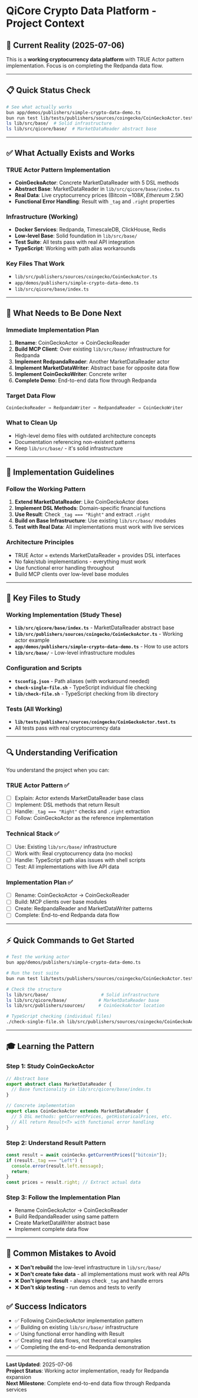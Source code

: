 # QiCore Crypto Data Platform - Project Context

## 🎯 **Current Reality (2025-07-06)**

This is a **working cryptocurrency data platform** with TRUE Actor pattern implementation. Focus is on completing the Redpanda data flow.

---

## 📋 **Quick Status Check**

```bash
# See what actually works
bun app/demos/publishers/simple-crypto-data-demo.ts
bun run test lib/tests/publishers/sources/coingecko/CoinGeckoActor.test.ts
ls lib/src/base/  # Solid infrastructure
ls lib/src/qicore/base/  # MarketDataReader abstract base
```

---

## ✅ **What Actually Exists and Works**

### **TRUE Actor Pattern Implementation**
- **CoinGeckoActor**: Concrete MarketDataReader with 5 DSL methods
- **Abstract Base**: MarketDataReader in `lib/src/qicore/base/index.ts`
- **Real Data**: Live cryptocurrency prices (Bitcoin ~$108K, Ethereum ~$2.5K)
- **Functional Error Handling**: Result<T> with `_tag` and `.right` properties

### **Infrastructure (Working)**
- **Docker Services**: Redpanda, TimescaleDB, ClickHouse, Redis
- **Low-level Base**: Solid foundation in `lib/src/base/`
- **Test Suite**: All tests pass with real API integration
- **TypeScript**: Working with path alias workarounds

### **Key Files That Work**
- `lib/src/publishers/sources/coingecko/CoinGeckoActor.ts`
- `app/demos/publishers/simple-crypto-data-demo.ts`
- `lib/src/qicore/base/index.ts`

---

## 🚧 **What Needs to Be Done Next**

### **Immediate Implementation Plan**
1. **Rename**: CoinGeckoActor → CoinGeckoReader  
2. **Build MCP Client**: Over existing `lib/src/base/` infrastructure for Redpanda
3. **Implement RedpandaReader**: Another MarketDataReader actor
4. **Implement MarketDataWriter**: Abstract base for opposite data flow
5. **Implement CoinGeckoWriter**: Concrete writer
6. **Complete Demo**: End-to-end data flow through Redpanda

### **Target Data Flow**
```
CoinGeckoReader → RedpandaWriter → RedpandaReader → CoinGeckoWriter
```

### **What to Clean Up**
- High-level demo files with outdated architecture concepts
- Documentation referencing non-existent patterns
- Keep `lib/src/base/` - it's solid infrastructure

---

## 🎯 **Implementation Guidelines**

### **Follow the Working Pattern**
1. **Extend MarketDataReader**: Like CoinGeckoActor does
2. **Implement DSL Methods**: Domain-specific financial functions
3. **Use Result<T>**: Check `_tag === "Right"` and extract `.right`
4. **Build on Base Infrastructure**: Use existing `lib/src/base/` modules
5. **Test with Real Data**: All implementations must work with live services

### **Architecture Principles**
- TRUE Actor = extends MarketDataReader + provides DSL interfaces
- No fake/stub implementations - everything must work
- Use functional error handling throughout
- Build MCP clients over low-level base modules

---

## 📁 **Key Files to Study**

### **Working Implementation (Study These)**
- **`lib/src/qicore/base/index.ts`** - MarketDataReader abstract base
- **`lib/src/publishers/sources/coingecko/CoinGeckoActor.ts`** - Working actor example
- **`app/demos/publishers/simple-crypto-data-demo.ts`** - How to use actors
- **`lib/src/base/`** - Low-level infrastructure modules

### **Configuration and Scripts**
- **`tsconfig.json`** - Path aliases (with workaround needed)
- **`check-single-file.sh`** - TypeScript individual file checking
- **`lib/check-file.sh`** - TypeScript checking from lib directory

### **Tests (All Working)**
- **`lib/tests/publishers/sources/coingecko/CoinGeckoActor.test.ts`**
- All tests pass with real cryptocurrency data

---

## 🔍 **Understanding Verification**

You understand the project when you can:

### **TRUE Actor Pattern** ✅
- [ ] Explain: Actor extends MarketDataReader base class
- [ ] Implement: DSL methods that return Result<T>
- [ ] Handle: `_tag === "Right"` checks and `.right` extraction
- [ ] Follow: CoinGeckoActor as the reference implementation

### **Technical Stack** ✅  
- [ ] Use: Existing `lib/src/base/` infrastructure
- [ ] Work with: Real cryptocurrency data (no mocks)
- [ ] Handle: TypeScript path alias issues with shell scripts
- [ ] Test: All implementations with live API data

### **Implementation Plan** ✅
- [ ] Rename: CoinGeckoActor → CoinGeckoReader
- [ ] Build: MCP clients over base modules
- [ ] Create: RedpandaReader and MarketDataWriter patterns
- [ ] Complete: End-to-end Redpanda data flow

---

## ⚡ **Quick Commands to Get Started**

```bash
# Test the working actor
bun app/demos/publishers/simple-crypto-data-demo.ts

# Run the test suite  
bun run test lib/tests/publishers/sources/coingecko/CoinGeckoActor.test.ts

# Check the structure
ls lib/src/base/                    # Solid infrastructure
ls lib/src/qicore/base/            # MarketDataReader base
ls lib/src/publishers/sources/     # CoinGeckoActor location

# TypeScript checking (individual files)
./check-single-file.sh lib/src/publishers/sources/coingecko/CoinGeckoActor.ts
```

---

## 🎓 **Learning the Pattern**

### **Step 1: Study CoinGeckoActor**
```typescript
// Abstract base
export abstract class MarketDataReader {
  // Base functionality in lib/src/qicore/base/index.ts
}

// Concrete implementation
export class CoinGeckoActor extends MarketDataReader {
  // 5 DSL methods: getCurrentPrices, getHistoricalPrices, etc.
  // All return Result<T> with functional error handling
}
```

### **Step 2: Understand Result<T> Pattern**
```typescript
const result = await coinGecko.getCurrentPrices(["bitcoin"]);
if (result._tag === "Left") {
  console.error(result.left.message);
  return;
}
const prices = result.right; // Extract actual data
```

### **Step 3: Follow the Implementation Plan**
- Rename CoinGeckoActor → CoinGeckoReader
- Build RedpandaReader using same pattern
- Create MarketDataWriter abstract base
- Implement complete data flow

---

## 🚨 **Common Mistakes to Avoid**

- ❌ **Don't rebuild** the low-level infrastructure in `lib/src/base/`
- ❌ **Don't create fake data** - all implementations must work with real APIs
- ❌ **Don't ignore Result<T>** - always check `_tag` and handle errors
- ❌ **Don't skip testing** - run demos and tests to verify

## ✅ **Success Indicators**

- ✅ Following CoinGeckoActor implementation pattern
- ✅ Building on existing `lib/src/base/` infrastructure  
- ✅ Using functional error handling with Result<T>
- ✅ Creating real data flows, not theoretical examples
- ✅ Completing the end-to-end Redpanda demonstration

---

**Last Updated**: 2025-07-06  
**Project Status**: Working actor implementation, ready for Redpanda expansion  
**Next Milestone**: Complete end-to-end data flow through Redpanda services